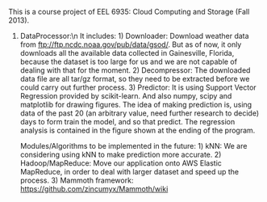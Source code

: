 This is a course project of EEL 6935: Cloud Computing and Storage (Fall 2013).1. DataProcessor:\n    It includes:         1) Downloader: Download weather data from ftp://ftp.ncdc.noaa.gov/pub/data/gsod/.                       But as of now, it only downloads all the available data collected in Gainesville,                        Florida, because the dataset is too large for us and we are not capable of dealing                       with that for the moment.        2) Decompressor: The downloaded data file are all tar/gz format, so they need to be extracted before                         we could carry out further process.        3) Predictor: It is using Support Vector Regression provided by scikit-learn. And also numpy, scipy                      and matplotlib for drawing figures. The idea of making prediction is, using data of                       the past 20 (an arbitrary value, need further research to decide) days to form train                      the model, and so that predict. The regression analysis is contained in the figure                       shown at the ending of the program.    Modules/Algorithms to be implemented in the future:        1) kNN: We are considering using kNN to make prediction more accurate.         2) Hadoop/MapReduce: Move our application onto AWS Elastic MapReduce, in order to deal with larger                             dataset and speed up the process.        3) Mammoth framework: https://github.com/zincumyx/Mammoth/wiki